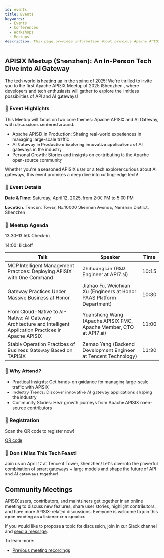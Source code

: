 ```yaml
---
id: events
title: Events
keywords:
  - Events
  - Conferences
  - Workshops
  - Meetups
description: This page provides information about previous Apache APISIX's community events.
---
```

## APISIX Meetup (Shenzhen): An In-Person Tech Dive into AI Gateway

The tech world is heating up in the spring of 2025! We're thrilled to invite you to the first Apache APISIX Meetup of 2025 (Shenzhen), where developers and tech enthusiasts will gather to explore the limitless possibilities of API and AI gateways!

### 🌟 Event Highlights

This Meetup will focus on two core themes: Apache APISIX and AI Gateway, with discussions centered around:

- Apache APISIX in Production: Sharing real-world experiences in managing large-scale traffic
- AI Gateway in Production: Exploring innovative applications of AI gateways in the industry
- Personal Growth: Stories and insights on contributing to the Apache open-source community

Whether you're a seasoned APISIX user or a tech explorer curious about AI gateways, this event promises a deep dive into cutting-edge tech!

### 📍 Event Details

**Date & Time**: Saturday, April 12, 2025, from 2:00 PM to 5:00 PM

**Location**: Tencent Tower, No.10000 Shennan Avenue, Nanshan District, Shenzhen

### 📅 Meetup Agenda

13:30–13:50: Check-in

14:00: Kickoff

| Talk                                                                                                           | Speaker                                                              | Time  |
| -------------------------------------------------------------------------------------------------------------- | -------------------------------------------------------------------- | ----- |
| MCP Intelligent Management Practices: Deploying APISIX with One Command                                        | Zhihuang Lin (R&D Engineer at API7.ai)                               | 10:15 |
| Gateway Practices Under Massive Business at Honor                                                              | Jiahao Fu, Weichuan Xu (Engineers at Honor PAAS Platform Department) | 10:30 |
| From Cloud-Native to AI-Native: AI Gateway Architecture and Intelligent Application Practices in Apache APISIX | Yuansheng Wang (Apache APISIX PMC, Apache Member, CTO at API7.ai)    | 11:00 |
| Stable Operation Practices of Business Gateway Based on TAPISIX                                                | Zemao Yang (Backend Development Engineer at Tencent Technology)      | 11:30 |

### 🎁 Why Attend?

- Practical Insights: Get hands-on guidance for managing large-scale traffic with APISIX
- Industry Trends: Discover innovative AI gateway applications shaping the industry
- Community Stories: Hear growth journeys from Apache APISIX open-source contributors

### 📩 Registration

Scan the QR code to register now!

[QR code](https://static.api7.ai/uploads/2025/04/07/64QXPMU2_registration-code.webp)

### 🚀 Don't Miss This Tech Feast!

Join us on April 12 at Tencent Tower, Shenzhen! Let's dive into the powerful combination of smart gateways + large models and shape the future of API and AI gateways together!

## Community Meetings

APISIX users, contributors, and maintainers get together in an online meeting to discuss new features, share user stories, highlight contributors, and have more APISIX-related discussions. Everyone is welcome to join this open meeting as a listener or a speaker.

If you would like to propose a topic for discussion, join in our Slack channel and [send a message](https://apisix.apache.org/docs/general/join/#join-the-slack-channel).

To learn more:

- [Previous meeting recordings](https://youtube.com/playlist?list=PLAoKZlos1sznjgFQsm31QAWeJmv8_w7SP)

